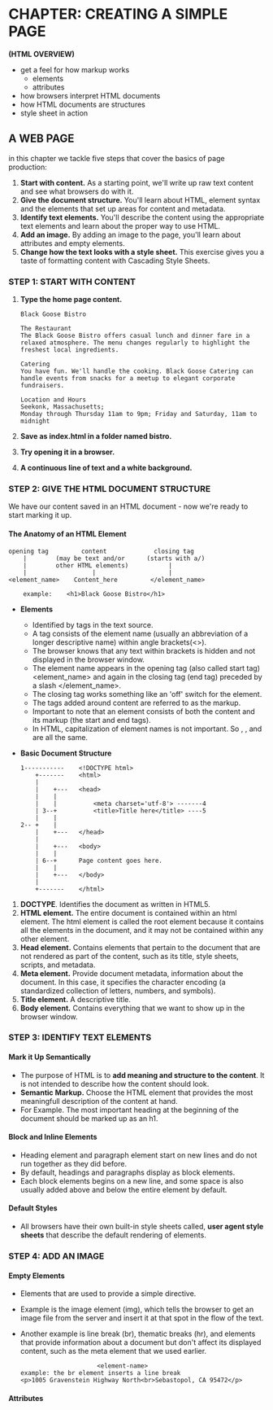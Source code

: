 # CHAPTER: CREATING A SIMPLE PAGE
**(HTML OVERVIEW)**
-   get a feel for how markup works
    -   elements
    -   attributes 
-   how browsers interpret HTML documents 
-   how HTML documents are structures 
-   style sheet in action 

## A WEB PAGE
in this chapter we tackle five steps that cover 
the basics of page production:
1.  __Start with content.__ 
    As a starting point, we'll write up raw text content and see what browsers do with it.
2.  __Give the document structure.__
    You'll learn about HTML, element syntax and the elements that set up areas for content and metadata.
3.  __Identify text elements.__
    You'll describe the content using the appropriate text elements and learn about the proper way to use HTML.
4.  __Add an image.__
    By adding an image to the page, you'll learn about attributes and empty elements.
5.  __Change how the text looks with a style sheet.__
    This exercise gives you a taste of formatting content with Cascading Style Sheets.

### STEP 1: START WITH CONTENT 
1.  __Type the home page content.__

        Black Goose Bistro

        The Restaurant 
        The Black Goose Bistro offers casual lunch and dinner fare in a relaxed atmosphere. The menu changes regularly to highlight the freshest local ingredients.

        Catering 
        You have fun. We'll handle the cooking. Black Goose Catering can handle events from snacks for a meetup to elegant corporate fundraisers.

        Location and Hours
        Seekonk, Massachusetts;
        Monday through Thursday 11am to 9pm; Friday and Saturday, 11am to midnight 

2.  __Save as index.html in a folder named bistro.__

3.  __Try opening it in a browser.__

4.  __A continuous line of text and a white background.__

### STEP 2: GIVE THE HTML DOCUMENT STRUCTURE
We have our content saved in an HTML document - now we're ready to start marking it up.

#### The Anatomy of an HTML Element

    opening tag         content             closing tag
        |        (may be text and/or      (starts with a/)
        |        other HTML elements)           |
        |                  |                    |
    <element_name>    Content_here         </element_name>

        example:    <h1>Black Goose Bistro</h1>

-   __Elements__ 
    -   Identified by tags in the text source. 
    -   A tag consists of the element name (usually an abbreviation of a longer descriptive name) within angle brackets(<>). 
    -   The browser knows that any text within brackets is hidden and not displayed in the browser window.
    -   The element name appears in the opening tag (also called start tag) <element_name> and again in the closing tag (end tag) preceded by a slash </element_name>.
    -   The closing tag works something like an 'off' switch for the element.
    -   The tags added around content are referred to as the markup.
    -   Important to note that an element consists of both the content and its markup (the start and end tags).
    -   In HTML, capitalization of element names is not important. So <img>, <IMG>, and <Img> are all the same.

-   __Basic Document Structure__

        1-----------    <!DOCTYPE html>
            +-------    <html>
            |
            |    +---   <head>
            |    |          
            |    |          <meta charset='utf-8'> -------4
            | 3--+          <title>Title here</title> ----5
            |    |
        2-- +    |
            |    +---   </head>
            |
            |    +---   <body>
            |    |
            | 6--+      Page content goes here.
            |    |
            |    +---   </body>
            |
            +-------    </html>

1.  __DOCTYPE__. Identifies the document as written in HTML5.
2.  __HTML element.__ The entire document is contained within an html element. The html element is called the root element because it contains all the elements in the document, and it may not be contained within any other element.
3.  __Head element.__ Contains elements that pertain to the document that are not rendered as part of the content, such as its title, style sheets, scripts, and metadata.
4.  __Meta element.__ Provide document metadata, information about the document. In this case, it specifies the character encoding (a standardized collection of letters, numbers, and symbols).
5.  __Title element.__ A descriptive title.
6.  __Body element.__ Contains everything that we want to show up in the browser window.

### STEP 3: IDENTIFY TEXT ELEMENTS 

#### Mark it Up Semantically 
-   The purpose of HTML is to __add meaning and structure to the content__. It is not intended to describe how the content should look.
-   __Semantic Markup.__ Choose the HTML element that provides the most meaningfull description of the content at hand. 
-   For Example. The most important heading at the beginning of the document should be marked up as an h1.

#### Block and Inline Elements 
-   Heading element and paragraph element start on new lines and do not run together as they did before.
-   By default, headings and paragraphs display as block elements.
-   Each block elements begins on a new line, and some space is also usually added above and below the entire element by default.

#### Default Styles 
-   All browsers have their own built-in style sheets called, __user agent style sheets__  that describe the default rendering of elements.


### STEP 4: ADD AN IMAGE
#### Empty Elements 
-   Elements that are used to provide a simple directive.
-   Example is the image element (img), which tells the browser to get an image file from the server and insert it at that spot in the flow of the text.
-   Another example is line break (br), thematic breaks (hr), 
and elements that provide information about a document but don't affect its displayed content, such as the meta element that we used earlier.

                             <element-name>
        example: the br element inserts a line break
        <p>1005 Gravenstein Highway North<br>Sebastopol, CA 95472</p>

#### Attributes 

